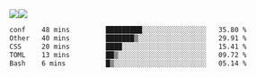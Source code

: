 <div style="display: flex; flex-direction: row;">
<img style="height: auto; width: auto;" class="img" src="https://raw.githubusercontent.com/blazepp/github-stats/master/generated/overview.svg#gh-dark-mode-only" />
<img style="height: auto; width: auto;" class="img" src="https://raw.githubusercontent.com/blazepp/github-stats/master/generated/languages.svg#gh-dark-mode-only" />
</div>

<div style="display: flex; flex-direction: row;">
<!--START_SECTION:waka-->

```txt
conf    48 mins         █████████░░░░░░░░░░░░░░░░   35.80 %
Other   40 mins         ███████▒░░░░░░░░░░░░░░░░░   29.91 %
CSS     20 mins         ████░░░░░░░░░░░░░░░░░░░░░   15.41 %
TOML    13 mins         ██▒░░░░░░░░░░░░░░░░░░░░░░   09.72 %
Bash    6 mins          █▒░░░░░░░░░░░░░░░░░░░░░░░   05.14 %
```

<!--END_SECTION:waka-->
</div>
